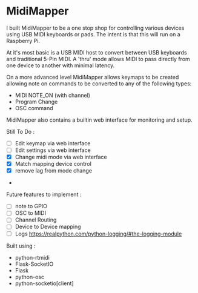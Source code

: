 # MidiMapper

I built MidiMapper to be a one stop shop for controlling various devices using USB MIDI keyboards or pads.  The intent is that this will run on a Raspberry Pi.

At it's most basic is a USB MIDI host to convert between USB keyboards and traditional 5-Pin MIDI. A 'thru' mode allows MIDI to pass directly from one device to another with minimal latency.

On a more advanced level MidiMapper allows keymaps to be created allowing note on commands to be converted to any of the following types:

- MIDI NOTE_ON (with channel)
- Program Change
- OSC command

MidiMapper also contains a builtin web interface for monitoring and setup.

Still To Do :
- [ ] Edit keymap via web interface
- [ ] Edit settings via web interface
- [x] Change midi mode via web interface
- [x] Match mapping device control
- [x] remove lag from mode change
-

Future features to implement :
- [ ] note to GPIO
- [ ] OSC to MIDI
- [ ] Channel Routing
- [ ] Device to Device mapping
- [ ] Logs https://realpython.com/python-logging/#the-logging-module

Built using :
- python-rtmidi
- Flask-SocketIO
- Flask
- python-osc
- python-socketio[client]
